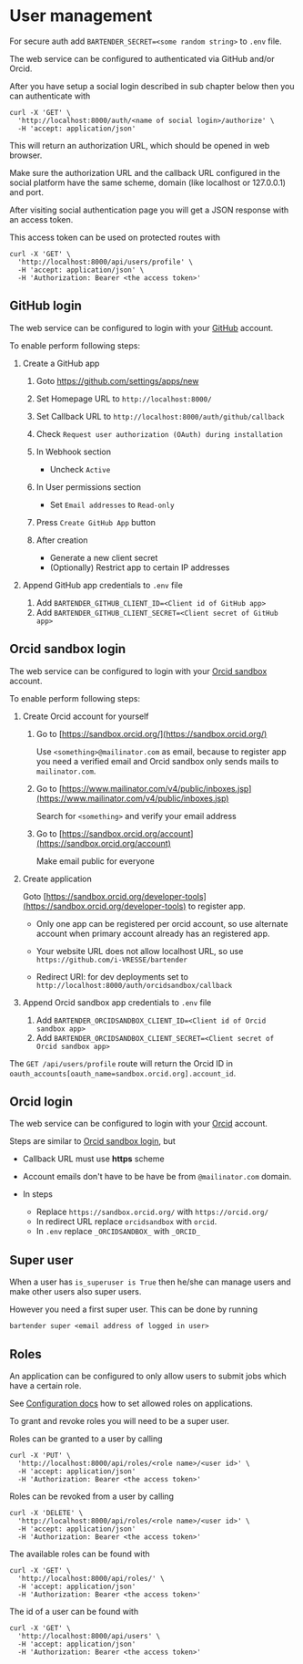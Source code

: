# User management

For secure auth add `BARTENDER_SECRET=<some random string>` to `.env` file.

The web service can be configured to authenticated via GitHub and/or Orcid.

After you have setup a social login described in sub chapter below then you can
authenticate with

```text
curl -X 'GET' \
  'http://localhost:8000/auth/<name of social login>/authorize' \
  -H 'accept: application/json'
```

This will return an authorization URL, which should be opened in web browser.

Make sure the authorization URL and the callback URL configured in the social
platform have the same scheme, domain (like localhost or 127.0.0.1) and port.

After visiting social authentication page you will get a JSON response with an
access token.

This access token can be used on protected routes with

```text
curl -X 'GET' \
  'http://localhost:8000/api/users/profile' \
  -H 'accept: application/json' \
  -H 'Authorization: Bearer <the access token>'
```

## GitHub login

The web service can be configured to login with your
[GitHub](https://gibhub.com) account.

To enable perform following steps:

1. Create a GitHub app

   1. Goto <https://github.com/settings/apps/new>
   2. Set Homepage URL to `http://localhost:8000/`
   3. Set Callback URL to `http://localhost:8000/auth/github/callback`
   4. Check `Request user authorization (OAuth) during installation`
   5. In Webhook section

      * Uncheck `Active`

   6. In User permissions section

      * Set `Email addresses` to `Read-only`

   7. Press `Create GitHub App` button
   8. After creation

      * Generate a new client secret
      * (Optionally) Restrict app to certain IP addresses

2. Append GitHub app credentials to `.env` file

   1. Add `BARTENDER_GITHUB_CLIENT_ID=<Client id of GitHub app>`
   2. Add `BARTENDER_GITHUB_CLIENT_SECRET=<Client secret of GitHub app>`

## Orcid sandbox login

The web service can be configured to login with your [Orcid
sandbox](https://sandbox.orcid.org/) account.

To enable perform following steps:

1. Create Orcid account for yourself

   1. Go to [https://sandbox.orcid.org/](https://sandbox.orcid.org/)

      Use `<something>@mailinator.com` as email, because to register app you
      need a verified email and Orcid sandbox only sends mails to
      `mailinator.com`.

   2. Go to
      [https://www.mailinator.com/v4/public/inboxes.jsp](https://www.mailinator.com/v4/public/inboxes.jsp)

      Search for `<something>` and verify your email address

   3. Go to [https://sandbox.orcid.org/account](https://sandbox.orcid.org/account)

      Make email public for everyone

2. Create application

   Goto
   [https://sandbox.orcid.org/developer-tools](https://sandbox.orcid.org/developer-tools)
   to register app.

   * Only one app can be registered per orcid account, so use alternate account
     when primary account already has an registered app.

   * Your website URL does not allow localhost URL, so use
     `https://github.com/i-VRESSE/bartender`

   * Redirect URI: for dev deployments set to
     `http://localhost:8000/auth/orcidsandbox/callback`

3. Append Orcid sandbox app credentials to `.env` file

   1. Add `BARTENDER_ORCIDSANDBOX_CLIENT_ID=<Client id of Orcid sandbox app>`
   2. Add `BARTENDER_ORCIDSANDBOX_CLIENT_SECRET=<Client secret of Orcid sandbox
      app>`

The `GET /api/users/profile` route will return the Orcid ID in
`oauth_accounts[oauth_name=sandbox.orcid.org].account_id`.

## Orcid login

The web service can be configured to login with your [Orcid](https://orcid.org/)
account.

Steps are similar to [Orcid sandbox login](#orcid-sandbox-login), but

* Callback URL must use **https** scheme
* Account emails don't have to be have be from `@mailinator.com` domain.
* In steps

  * Replace `https://sandbox.orcid.org/` with `https://orcid.org/`
  * In redirect URL replace `orcidsandbox` with `orcid`.
  * In `.env` replace `_ORCIDSANDBOX_` with `_ORCID_`

## Super user

When a user has `is_superuser is True` then he/she can manage users and make
other users also super users.

However you need a first super user. This can be done by running

```text
bartender super <email address of logged in user>
```

## Roles

An application can be configured to only allow users to submit jobs which
have a certain role.

See [Configuration docs](configuration.md#applications) how to set allowed
roles on applications.

To grant and revoke roles you will need to be a super user.

Roles can be granted to a user by calling

```text
curl -X 'PUT' \
  'http://localhost:8000/api/roles/<role name>/<user id>' \
  -H 'accept: application/json'
  -H 'Authorization: Bearer <the access token>'
```

Roles can be revoked from a user by calling

```text
curl -X 'DELETE' \
  'http://localhost:8000/api/roles/<role name>/<user id>' \
  -H 'accept: application/json'
  -H 'Authorization: Bearer <the access token>'
```

The available roles can be found with

```text
curl -X 'GET' \
  'http://localhost:8000/api/roles/' \
  -H 'accept: application/json'
  -H 'Authorization: Bearer <the access token>'
```

The id of a user can be found with

```text
curl -X 'GET' \
  'http://localhost:8000/api/users' \
  -H 'accept: application/json'
  -H 'Authorization: Bearer <the access token>'
```
